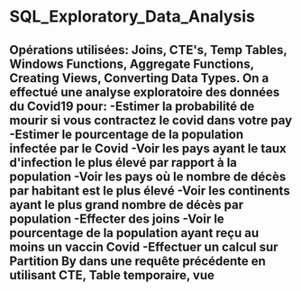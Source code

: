 # SQL_Exploratory_Data_Analysis

Opérations utilisées: __Joins, CTE's, Temp Tables, Windows Functions, Aggregate Functions, Creating Views, Converting Data Types.__ 
On a effectué une analyse exploratoire des données du Covid19 pour: 
-Estimer la probabilité de mourir si vous contractez le covid dans votre pay 
-Estimer le pourcentage de la population infectée par le Covid 
-Voir les pays ayant le taux d'infection le plus élevé par rapport à la population 
-Voir les pays où le nombre de décès par habitant est le plus élevé 
-Voir les continents ayant le plus grand nombre de décès par population 
-Effecter des __joins__ 
-Voir le pourcentage de la population ayant reçu au moins un vaccin Covid 
-Effectuer un calcul sur Partition By dans une requête précédente en utilisant __CTE, Table temporaire, vue__ 
-
